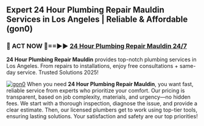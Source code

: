 ## Expert 24 Hour Plumbing Repair Mauldin Services in Los Angeles | Reliable & Affordable (gon0)  

<h3>🚿 ACT NOW 🌟==►► <a href="https://tinyurl.com/2ne6vx2x" rel="nofollow">24 Hour Plumbing Repair Mauldin 24/7</a></h3>

**24 Hour Plumbing Repair Mauldin** provides top-notch plumbing services in Los Angeles. From repairs to installations, enjoy free consultations + same-day service. Trusted Solutions 2025!

[![gon0](https://i.imgur.com/4PFF4AK.jpeg)](https://tinyurl.com/2ne6vx2x)
When you need **24 Hour Plumbing Repair Mauldin**, you want fast, reliable service from experts who prioritize your comfort. Our pricing is transparent, based on job complexity, materials, and urgency—no hidden fees. We start with a thorough inspection, diagnose the issue, and provide a clear estimate. Then, our licensed plumbers get to work using top-tier tools, ensuring lasting solutions. Your satisfaction and safety are our top priorities!